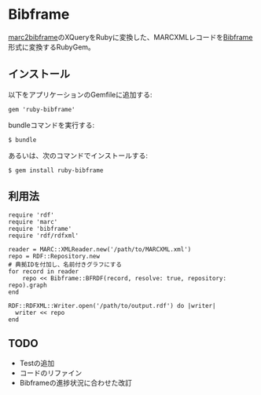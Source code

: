 # Bibframe

[marc2bibframe](https://github.com/lcnetdev/marc2bibframe)のXQueryをRubyに変換した、MARCXMLレコードを[Bibframe](http://www.loc.gov/bibframe/)形式に変換するRubyGem。

## インストール

以下をアプリケーションのGemfileに追加する:

    gem 'ruby-bibframe'

bundleコマンドを実行する:

    $ bundle

あるいは、次のコマンドでインストールする:

    $ gem install ruby-bibframe

## 利用法

````
require 'rdf'
require 'marc'
require 'bibframe'
require 'rdf/rdfxml'

reader = MARC::XMLReader.new('/path/to/MARCXML.xml')
repo = RDF::Repository.new
# 典拠IDを付加し、名前付きグラフにする
for record in reader
	repo << Bibframe::BFRDF(record, resolve: true, repository: repo).graph
end

RDF::RDFXML::Writer.open('/path/to/output.rdf') do |writer|
  writer << repo
end
````

## TODO

- Testの追加
- コードのリファイン
- Bibframeの進捗状況に合わせた改訂
